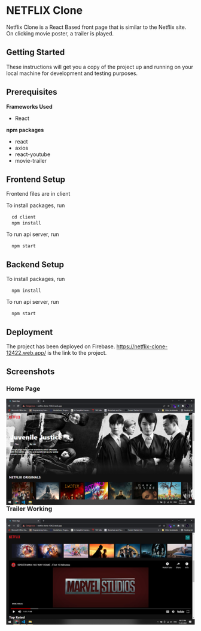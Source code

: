 # NETFLIX Clone
Netflix Clone is a React Based front page that is similar to the Netflix site.
On clicking movie poster, a trailer is played.

## Getting Started
These instructions will get you a copy of the project up and running on your local machine for development and testing purposes.

## Prerequisites

**Frameworks Used**
* React

**npm packages**
* react
* axios
* react-youtube
* movie-trailer

## Frontend Setup
Frontend files are in client <br>

To install packages, run
```
  cd client
  npm install
```

To run api server, run
```
  npm start
```

## Backend Setup

To install packages, run
```
  npm install
```

To run api server, run
```
  npm start
```

## Deployment

The project has been deployed on Firebase. https://netflix-clone-12422.web.app/ is the link to the project.


## Screenshots

### Home Page
<img src="https://github.com/Sshashank18/NetflixClone/blob/main/Screenshots/Screenshot%20(22).png"
     style="float: left; margin-right: 10px;"/>

### Trailer Working
<img src="https://github.com/Sshashank18/NetflixClone/blob/main/Screenshots/Screenshot%20(23).png"
     style="float: left; margin-right: 10px;"/>

